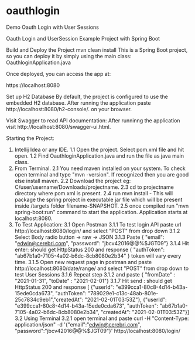 # oauthlogin
Demo Oauth Login with User Sessions

Oauth Login and UserSession Example Project with Spring Boot


Build and Deploy the Project
mvn clean install
This is a Spring Boot project, so you can deploy it by simply using the main class: OauthloginApplication.java

Once deployed, you can access the app at:

https://localhost:8080

Set up H2 Database
By default, the project is configured to use the embedded H2 database. 
After running the application paste http://localhost:8080/h2-console/. on your browser.

Visit Swagger to read API documentation:
After runninng the application visit http://localhost:8080/swagger-ui.html.

Starting the Project:

1. Intellij Idea or any IDE.
   1.1 Open the project. Select pom.xml file and hit open.
   1.2 Find OauthloginApplication.java and run the file as java main class.
2. From Terminal.
   2.1 You need maven installed on your system. To check open terminal and type "mvn -version". If recognized then you are good else install maven.
   2.2 Download the project eg: C/user/username/Downloads/projectname.
   2.3 cd to projectname directory where pom.xml is present.
   2.4 run mvn install - This will package the spring project in executable jar file which will be present inside /targets folder filename-SNAPSHOT.
   2.5 once compiled run "mvn spring-boot:run" command to start the application. Application starts at localhost:8080.
3. To Test Application:
   3.1 Open Postman
      3.1.1 To test login API paste url http://localhost:8080/login/ and select "POST" from drop down
      3.1.2 Select Body radio button -> raw -> JSON 
      3.1.3 Paste { "email": "edwin@cerebri.com", "password": "jbcv42016@@%$JGT09"}
      3.1.4 Hit enter: should get HttpStatus 200 and response { "authToken": "ab67b1a0-7105-4a02-b6dc-8cb8080e2b34" } token will vary every time.
      3.1.5 Open new request page in postman and paste http://localhost:8080/date/range/ and select "POST" from drop down to test User Sessions
      3.1.6 Repeat step 3.1.2 and paste { "fromDate" : "2021-01-31", "toDate" : "2021-02-01"}
      3.1.7 Hit send : should get HttpStatus 200 and response [ {"userId": "e399cca1-80c8-4d14-b43a-15ede0cda673", "authToken": "789029e1-c13c-48ab-801e-25c7834c9eb1","createdAt": "2021-02-01T03:53Z"}, {"userId": "e399cca1-80c8-4d14-b43a-15ede0cda673",   "authToken": "ab67b1a0-7105-4a02-b6dc-8cb8080e2b34",
        "createdAt": "2021-02-01T03:53Z"}]
   3.2 Using Terminal
       3.2.1 open terminal and paste curl  -H "Content-Type: application/json"  -d '{"email":"edwin@cerebri.com", "password":"jbcv42016@@%$JGT09"}'  http://localhost:8080/login/
       
       
       

